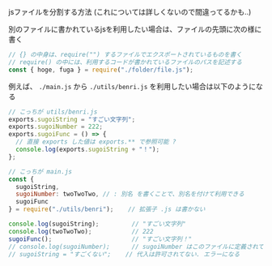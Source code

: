 
jsファイルを分割する方法 (これについては詳しくないので間違ってるかも‥)

別のファイルに書かれているjsを利用したい場合は、ファイルの先頭に次の様に書く
```javascript
// {} の中身は、require("") するファイルでエクスポートされているものを書く
// require() の中には、利用するコードが書かれているファイルのパスを記述する
const { hoge, fuga } = require("./folder/file.js");
```

例えば、 `./main.js` から `./utils/benri.js` を利用したい場合は以下のようになる

```javascript ./utils/benri.js
// こっちが utils/benri.js
exports.sugoiString = "すごい文字列";
exports.sugoiNumber = 222;
exports.sugoiFunc = () => {
  // 直接 exports した値は exports.** で参照可能 ?
  console.log(exports.sugoiString + "！");
};
```
```javascript ./main.js
// こっちが main.js
const {
  sugoiString,
  sugoiNumber: twoTwoTwo, // : 別名 を書くことで、別名を付けて利用できる
  sugoiFunc
} = require("./utils/benri");    // 拡張子 .js は書かない

console.log(sugoiString);         // "すごい文字列"
console.log(twoTwoTwo);           // 222
sugoiFunc();                      // "すごい文字列！"
// console.log(sugoiNumber);      // sugoiNumber はこのファイルに定義されてないのでVSCode上でエラーになる
// sugoiString = "すごくない";    // 代入は許可されてない. エラーになる
```

